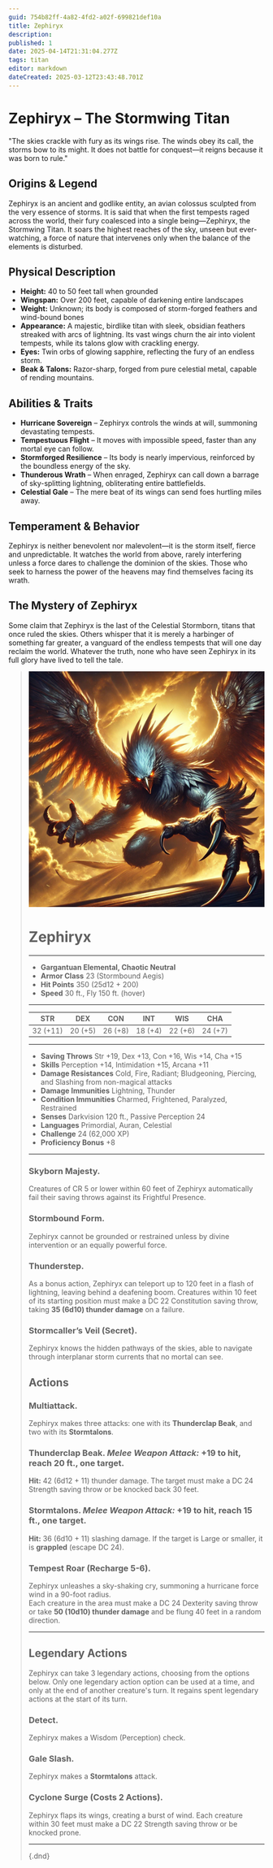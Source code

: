 ```yaml
---
guid: 754b82ff-4a82-4fd2-a02f-699821def10a
title: Zephiryx
description: 
published: 1
date: 2025-04-14T21:31:04.277Z
tags: titan
editor: markdown
dateCreated: 2025-03-12T23:43:48.701Z
---
```


# Zephiryx – The Stormwing Titan  
"The skies crackle with fury as its wings rise. The winds obey its call, the storms bow to its might. It does not battle for conquest—it reigns because it was born to rule."

## Origins & Legend  
Zephiryx is an ancient and godlike entity, an avian colossus sculpted from the very essence of storms. It is said that when the first tempests raged across the world, their fury coalesced into a single being—Zephiryx, the Stormwing Titan. It soars the highest reaches of the sky, unseen but ever-watching, a force of nature that intervenes only when the balance of the elements is disturbed.

## Physical Description  
- **Height:** 40 to 50 feet tall when grounded  
- **Wingspan:** Over 200 feet, capable of darkening entire landscapes  
- **Weight:** Unknown; its body is composed of storm-forged feathers and wind-bound bones  
- **Appearance:** A majestic, birdlike titan with sleek, obsidian feathers streaked with arcs of lightning. Its vast wings churn the air into violent tempests, while its talons glow with crackling energy.  
- **Eyes:** Twin orbs of glowing sapphire, reflecting the fury of an endless storm.  
- **Beak & Talons:** Razor-sharp, forged from pure celestial metal, capable of rending mountains.  

## Abilities & Traits  
- **Hurricane Sovereign** – Zephiryx controls the winds at will, summoning devastating tempests.  
- **Tempestuous Flight** – It moves with impossible speed, faster than any mortal eye can follow.  
- **Stormforged Resilience** – Its body is nearly impervious, reinforced by the boundless energy of the sky.  
- **Thunderous Wrath** – When enraged, Zephiryx can call down a barrage of sky-splitting lightning, obliterating entire battlefields.  
- **Celestial Gale** – The mere beat of its wings can send foes hurtling miles away.  

## Temperament & Behavior  
Zephiryx is neither benevolent nor malevolent—it is the storm itself, fierce and unpredictable. It watches the world from above, rarely interfering unless a force dares to challenge the dominion of the skies. Those who seek to harness the power of the heavens may find themselves facing its wrath.

## The Mystery of Zephiryx  
Some claim that Zephiryx is the last of the Celestial Stormborn, titans that once ruled the skies. Others whisper that it is merely a harbinger of something far greater, a vanguard of the endless tempests that will one day reclaim the world. Whatever the truth, none who have seen Zephiryx in its full glory have lived to tell the tale.

> ![zephiryx_(2).webp](/characters/zephiryx_(2).webp)
># Zephiryx  
>---  
>- **Gargantuan Elemental, Chaotic Neutral**  
>- **Armor Class** 23 (Stormbound Aegis)  
>- **Hit Points** 350 (25d12 + 200)  
>- **Speed** 30 ft., Fly 150 ft. (hover)  
>---  
>|STR|DEX|CON|INT|WIS|CHA|  
>|---|---|---|---|---|---|  
>|32 (+11)|20 (+5)|26 (+8)|18 (+4)|22 (+6)|24 (+7)|  
>---  
>- **Saving Throws** Str +19, Dex +13, Con +16, Wis +14, Cha +15  
>- **Skills** Perception +14, Intimidation +15, Arcana +11  
>- **Damage Resistances** Cold, Fire, Radiant; Bludgeoning, Piercing, and Slashing from non-magical attacks  
>- **Damage Immunities** Lightning, Thunder  
>- **Condition Immunities** Charmed, Frightened, Paralyzed, Restrained  
>- **Senses** Darkvision 120 ft., Passive Perception 24  
>- **Languages** Primordial, Auran, Celestial  
>- **Challenge** 24 (62,000 XP)  
>- **Proficiency Bonus** +8  
>---  
>
>### **Skyborn Majesty.**  
>Creatures of CR 5 or lower within 60 feet of Zephiryx automatically fail their saving throws against its Frightful Presence.  
>
>### **Stormbound Form.**  
>Zephiryx cannot be grounded or restrained unless by divine intervention or an equally powerful force.  
>
>### **Thunderstep.**  
>As a bonus action, Zephiryx can teleport up to 120 feet in a flash of lightning, leaving behind a deafening boom. Creatures within 10 feet of its starting position must make a DC 22 Constitution saving throw, taking **35 (6d10) thunder damage** on a failure.  
>
>### **Stormcaller’s Veil (Secret).**  
>Zephiryx knows the hidden pathways of the skies, able to navigate through interplanar storm currents that no mortal can see.  
>
>## **Actions**  
>### **Multiattack.**  
>Zephiryx makes three attacks: one with its **Thunderclap Beak**, and two with its **Stormtalons**.  
>
>### **Thunderclap Beak.** *Melee Weapon Attack:* +19 to hit, reach 20 ft., one target.  
>**Hit:** 42 (6d12 + 11) thunder damage. The target must make a DC 24 Strength saving throw or be knocked back 30 feet.  
>
>### **Stormtalons.** *Melee Weapon Attack:* +19 to hit, reach 15 ft., one target.  
>**Hit:** 36 (6d10 + 11) slashing damage. If the target is Large or smaller, it is **grappled** (escape DC 24).  
>
>### **Tempest Roar (Recharge 5-6).**  
>Zephiryx unleashes a sky-shaking cry, summoning a hurricane force wind in a 90-foot radius.  
>Each creature in the area must make a DC 24 Dexterity saving throw or take **50 (10d10) thunder damage** and be flung 40 feet in a random direction.  
>
>---
>
>## **Legendary Actions**  
>Zephiryx can take 3 legendary actions, choosing from the options below. Only one legendary action option can be used at a time, and only at the end of another creature's turn. It regains spent legendary actions at the start of its turn.  
>
>### **Detect.**  
>Zephiryx makes a Wisdom (Perception) check.  
>
>### **Gale Slash.**  
>Zephiryx makes a **Stormtalons** attack.  
>
>### **Cyclone Surge (Costs 2 Actions).**  
>Zephiryx flaps its wings, creating a burst of wind. Each creature within 30 feet must make a DC 22 Strength saving throw or be knocked prone.  
>
>---
>
>{.dnd}
